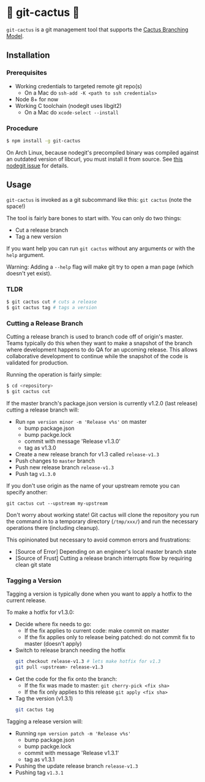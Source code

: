 # 🌵 git-cactus 🌵

`git-cactus` is a git management tool that supports the [Cactus Branching Model](https://barro.github.io/2016/02/a-succesful-git-branching-model-considered-harmful/).

## Installation

### Prerequisites
 - Working credentials to targeted remote git repo(s)
   - On a Mac do `ssh-add -K <path to ssh credentials>`
 - Node 8+ for now
 - Working C toolchain (nodegit uses libgit2)
   - On a Mac do `xcode-select --install`

### Procedure

```sh
$ npm install -g git-cactus
```

On Arch Linux, because nodegit's precompiled binary was compiled against an outdated version of libcurl, you must install it from source. See [this nodegit issue](https://github.com/nodegit/nodegit/issues/1225) for details.

## Usage

`git-cactus` is invoked as a git subcommand like this: `git cactus` (note the space!)

The tool is fairly bare bones to start with. You can only do two things:
 - Cut a release branch
 - Tag a new version

If you want help you can run `git cactus` without any arguments or with the `help` argument.

Warning: Adding a `--help` flag will make git try to open a man page (which doesn't yet exist).

### TLDR

```sh
$ git cactus cut # cuts a release
$ git cactus tag # tags a version
```

### Cutting a Release Branch

Cutting a release branch is used to branch code off of origin's master. Teams typically do
this when they want to make a snapshot of the branch where development happens to do QA
for an upcoming release. This allows collaborative development to continue while the snapshot
of the code is validated for production.

Running the operation is fairly simple:

```sh
$ cd <repository>
$ git cactus cut
```

If the master branch's package.json version is currently v1.2.0 (last release) cutting a release
branch will:

 - Run `npm version minor -m 'Release v%s'` on master
    - bump package.json
    - bump packge.lock
    - commit with message 'Release v1.3.0'
    - tag as v1.3.0
  - Create a new release branch for v1.3 called `release-v1.3`
  - Push changes to `master` branch
  - Push new release branch `release-v1.3`
  - Push tag `v1.3.0`

If you don't use origin as the name of your upstream remote you can specify another:

```
git cactus cut --upstream my-upstream
```

Don't worry about working state! Git cactus will clone the repository you run the command in
to a temporary directory (`/tmp/xxx/`) and run the necessary operations there (including cleanup).

This opinionated but necessary to avoid common errors and frustrations:
 - [Source of Error] Depending on an engineer's local master branch state
 - [Source of Frust] Cutting a release branch interrupts flow by requiring clean git state

### Tagging a Version

Tagging a version is typically done when you want to apply a hotfix to the current release.

To make a hotfix for v1.3.0:
 - Decide where fix needs to go:
   - If the fix applies to current code: make commit on master
   - If the fix applies only to release being patched: do not commit fix to master (doesn't apply)
 - Switch to release branch needing the hotfix
   ```sh
   git checkout release-v1.3 # lets make hotfix for v1.3
   git pull <upstream> release-v1.3
   ```
 - Get the code for the fix onto the branch:
    - If the fix was made to master: `git cherry-pick <fix sha>`
    - If the fix only applies to this release `git apply <fix sha>`
 - Tag the version (v1.3.1)
   ```sh
   git cactus tag
   ```

Tagging a release version will:
 - Running `npm version patch -m 'Release v%s'`
    - bump package.json
    - bump packge.lock
    - commit with message 'Release v1.3.1'
    - tag as v1.3.1
 - Pushing the update release branch `release-v1.3`
 - Pushing tag `v1.3.1`
